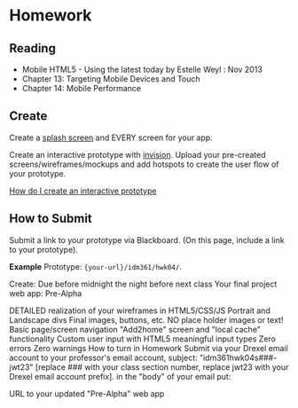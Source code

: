 # Homework

## Reading

- Mobile HTML5 - Using the latest today by Estelle Weyl : Nov 2013
- Chapter 13: Targeting Mobile Devices and Touch
- Chapter 14: Mobile Performance
 

## Create
Create a [splash screen](https://www.justinmind.com/blog/10-inspiring-splash-screen-designs/) and EVERY screen for your app.

Create an interactive prototype with [invision](https://www.invisionapp.com/). Upload your pre-created screens/wireframes/mockups and add hotspots to create the user flow of your prototype. 

[How do I create an interactive prototype](https://support.invisionapp.com/hc/en-us/articles/203009719-How-do-I-get-started-)


## How to Submit
Submit a link to your prototype via Blackboard. (On this page, include a link to your prototype).

**Example**
Prototype: `{your-url}/idm361/hwk04/`. 



Create: Due before midnight the night before next class
Your final project web app: Pre-Alpha

DETAILED realization of your wireframes in HTML5/CSS/JS
Portrait and Landscape divs
Final images, buttons, etc.
NO place holder images or text!
Basic page/screen navigation
"Add2home" screen and "local cache" functionality
Custom user input with HTML5 meaningful input types
Zero errors
Zero warnings
How to turn in Homework
Submit via your Drexel email account to your professor's email account, subject: "idm361hwk04s###-jwt23" [replace ### with your class section number, replace jwt23 with your Drexel email account prefix]. in the "body" of your email put:

URL to your updated "Pre-Alpha" web app
